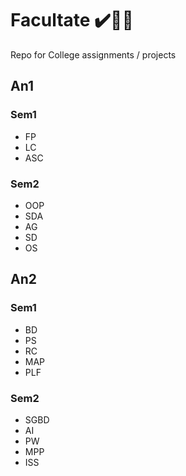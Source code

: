 # Facultate ✔️✍🏻

Repo for College assignments / projects

## An1

### Sem1

- FP
- LC
- ASC

### Sem2

- OOP
- SDA
- AG
- SD
- OS

## An2

### Sem1

- BD
- PS
- RC
- MAP
- PLF

### Sem2

- SGBD
- AI
- PW
- MPP
- ISS
